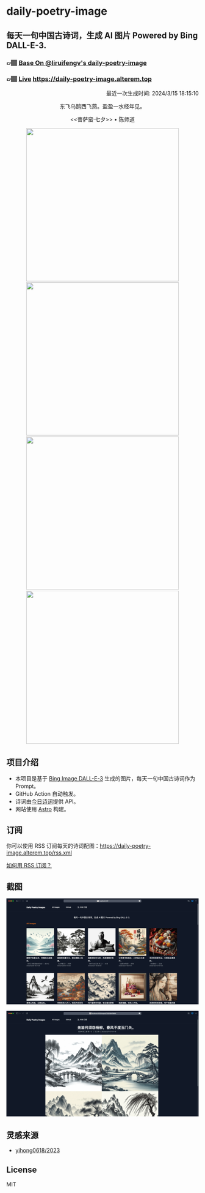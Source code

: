 
# daily-poetry-image

## 每天一句中国古诗词，生成 AI 图片 Powered by Bing DALL-E-3.

### 👉🏽 [Base On @liruifengv's daily-poetry-image](https://github.com/liruifengv/daily-poetry-image)

### 👉🏽 [Live](https://daily-poetry-image.alterem.top/) https://daily-poetry-image.alterem.top

<p align="right">
  最近一次生成时间: 2024/3/15 18:15:10
</p>
<p align="center">
东飞乌鹊西飞燕。盈盈一水经年见。
</p>
<p align="center">
<<菩萨蛮·七夕>> • 陈师道
</p>
<p align="center">
<img src="https://tse1.mm.bing.net/th/id/OIG4.x8UUYElTPVFW3Uz4pFWe" height="400" width="400" />
<img src="https://tse2.mm.bing.net/th/id/OIG4.V9dX5LdR4zCcY.RMEDwz" height="400" width="400" />
<img src="https://tse4.mm.bing.net/th/id/OIG4.r5.buC_hoIm4jnxl2nXe" height="400" width="400" />
<img src="https://tse3.mm.bing.net/th/id/OIG4.nvp5SqoZVBmZSjzAVsgR" height="400" width="400" />
</p>

## 项目介绍

-   本项目是基于 [Bing Image DALL-E-3](https://www.bing.com/images/create) 生成的图片，每天一句中国古诗词作为 Prompt。
-   GitHub Action 自动触发。
-   诗词由[今日诗词](https://www.jinrishici.com/)提供 API。
-   网站使用 [Astro](https://astro.build) 构建。

## 订阅

你可以使用 RSS 订阅每天的诗词配图：https://daily-poetry-image.alterem.top/rss.xml

[如何用 RSS 订阅？](https://zhuanlan.zhihu.com/p/55026716)

## 截图

![图片列表](./screenshots/Snipaste_2023-12-28_21-00-26.png)

![图片详情](./screenshots/Snipaste_2023-12-28_21-00-53.png)

## 灵感来源

-   [yihong0618/2023](https://github.com/yihong0618/2023)

## License

MIT
